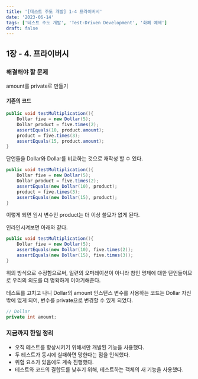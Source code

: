 ```yaml
---
title: '[테스트 주도 개발] 1-4 프라이버시'
date: '2023-06-14'
tags: ['테스트 주도 개발', 'Test-Driven Development', '화폐 예제']
draft: false
---
```


## 1장 - 4. 프라이버시

### 해결해야 할 문제

amount를 private로 만들기

#### 기존의 코드

```java
public void testMultiplication(){
    Dollar five = new Dollar(5);
    Dollar product = five.times(2);
    assertEquals(10, product.amount);
    product = five.times(3);
    assertEquals(15, product.amount);
}
```

단언들을 Dollar와 Dollar를 비교하는 것으로 재작성 할 수 있다.

```java
public void testMultiplication(){
    Dollar five = new Dollar(5);
    Dollar product = five.times(2);
    assertEquals(new Dollar(10), product);
    product = five.times(3);
    assertEquals(new Dollar(15), product);
}
```

이렇게 되면 임시 변수인 product는 더 이상 쓸모가 없게 된다.

인라인시켜보면 아래와 같다.

```java
public void testMultiplication(){
    Dollar five = new Dollar(5);
    assertEquals(new Dollar(10), five.times(2));
    assertEquals(new Dollar(15), five.times(3));
}
```

위의 방식으로 수정함으로써, 일련의 오퍼레이션이 아니라 참인 명제에 대한 단언들이므로 우리의 의도를 더 명확하게 이야기해준다.

테스트를 고치고 나니 Dollar의 amount 인스턴스 변수를 사용하는 코드는 Dollar 자신밖에 없게 되어, 변수를 private으로 변경할 수 있게 되었다.

```java
// Dollar
private int amount;
```

### 지금까지 한일 정리

- 오직 테스트를 향상시키기 위해서만 개발된 기능을 사용했다.
- 두 테스트가 동시에 실패하면 망한다는 점을 인식했다.
- 위험 요소가 있음에도 계속 진행했다.
- 테스트와 코드의 결합도를 낮추기 위해, 테스트하는 객체의 새 기능을 사용했다.
